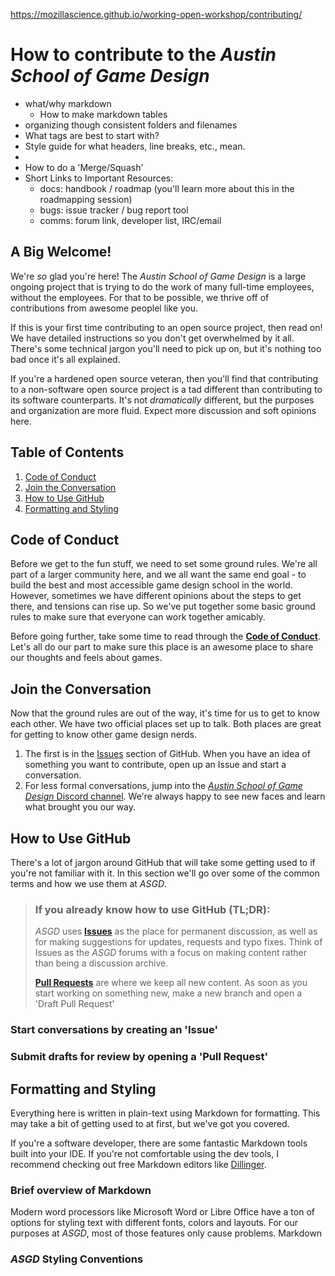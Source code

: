 https://mozillascience.github.io/working-open-workshop/contributing/

# How to contribute to the *Austin School of Game Design*

- what/why markdown
  - How to make markdown tables
- organizing though consistent folders and filenames
- What tags are best to start with?
- Style guide for what headers, line breaks, etc., mean.
- 
- How to do a 'Merge/Squash'
- Short Links to Important Resources:
  - docs: handbook / roadmap (you'll learn more about this in the roadmapping session)
  - bugs: issue tracker / bug report tool
  - comms: forum link, developer list, IRC/email
<!-- todo: finish this list -->

## A Big Welcome!

We're *so* glad you're here!
The *Austin School of Game Design* is a large ongoing project that is trying to do the work of many full-time employees, without the employees.
For that to be possible, we thrive off of contributions from awesome peoplel like you.

If this is your first time contributing to an open source project, then read on!
We have detailed instructions so you don't get overwhelmed by it all.
There's some technical jargon you'll need to pick up on, but it's nothing too bad once it's all explained.

If you're a hardened open source veteran, then you'll find that contributing to a non-software open source project is a tad different than contributing to its software counterparts.
It's not *dramatically* different, but the purposes and organization are more fluid.
Expect more discussion and soft opinions here.

## Table of Contents

1. [Code of Conduct](#code-of-conduct)
1. [Join the Conversation](#join-the-conversation)
1. [How to Use GitHub](#how-to-use-github)
1. [Formatting and Styling](#formatting-and-styling)

## Code of Conduct

Before we get to the fun stuff, we need to set some ground rules.
We're all part of a larger community here, and we all want the same end goal - to build the best and most accessible game design school in the world.
However, sometimes we have different opinions about the steps to get there, and tensions can rise up.
So we've put together some basic ground rules to make sure that everyone can work together amicably.

Before going further, take some time to read through the [**Code of Conduct**](/CODE_OF_CONDUCT.md).
Let's all do our part to make sure this place is an awesome place to share our thoughts and feels about games.

## Join the Conversation

Now that the ground rules are out of the way, it's time for us to get to know each other.
We have two official places set up to talk. Both places are great for getting to know other game design nerds.

1. The first is in the [Issues](https://github.com/austinschoolofgamedesign/hub-world/issues)  section of GitHub.
When you have an idea of something you want to contribute, open up an Issue and start a conversation.
1. For less formal conversations, jump into the [*Austin School of Game Design* Discord channel](https://discord.gg/mbPRNRG).
We're always happy to see new faces and learn what brought you our way.

## How to Use GitHub

There's a lot of jargon around GitHub that will take some getting used to if you're not familiar with it.
In this section we'll go over some of the common terms and how we use them at *ASGD*.

> ### If you already know how to use GitHub (TL;DR):
>
> *ASGD* uses [**Issues**](https://github.com/austinschoolofgamedesign/hub-world/issues) as the place for permanent discussion, as well as for making suggestions for updates, requests and typo fixes.
> Think of Issues as the *ASGD* forums with a focus on making content rather than being a discussion archive.
>
> [**Pull Requests**](https://github.com/austinschoolofgamedesign/hub-world/pulls) are where we keep all new content.
> As soon as you start working on something new, make a new branch and open a 'Draft Pull Request'



### Start conversations by creating an 'Issue'

### Submit drafts for review by opening a 'Pull Request'

## Formatting and Styling

Everything here is written in plain-text using Markdown for formatting.
This may take a bit of getting used to at first, but we've got you covered.

If you're a software developer, there are some fantastic Markdown tools built into your IDE.
If you're not comfortable using the dev tools, I recommend checking out free Markdown editors like [Dillinger](https://dillinger.io/).

### Brief overview of Markdown

Modern word processors like Microsoft Word or Libre Office have a ton of options for styling text with different fonts, colors and layouts.
For our purposes at *ASGD*, most of those features only cause problems.
Markdown

### *ASGD* Styling Conventions


